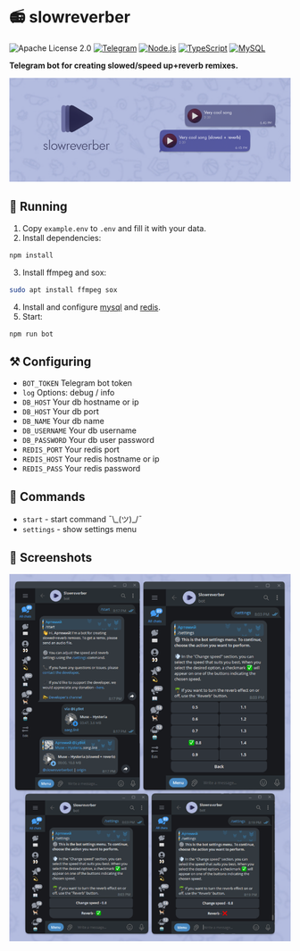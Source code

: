 # 📻 slowreverber
![Apache License 2.0](https://img.shields.io/badge/License-Apache%202.0-FFC0CB?style=for-the-badge&logo=apache&logoColor=white)
[![Telegram](https://img.shields.io/badge/Telegram-2CA5E0?style=for-the-badge&logo=telegram&logoColor=white)](https://telegram.org/) 
[![Node.js](https://img.shields.io/badge/Node.js-339933?style=for-the-badge&logo=nodedotjs&logoColor=white)](https://nodejs.org/)
[![TypeScript](https://img.shields.io/badge/TypeScript-007ACC?style=for-the-badge&logo=typescript&logoColor=white)](https://www.typescriptlang.org/)
[![MySQL](https://img.shields.io/badge/MySQL-005C84?style=for-the-badge&logo=mysql&logoColor=white)](https://www.mysql.com/)

**Telegram bot for creating slowed/speed up+reverb remixes.**

![](public/banner.png)

## 🚀 Running
1. Copy `example.env` to `.env` and fill it with your data.
2. Install dependencies:
```bash
npm install
```
3. Install ffmpeg and sox:
```bash
sudo apt install ffmpeg sox
```
4. Install and configure [mysql](https://dev.mysql.com/doc/mysql-installation-excerpt/5.7/en/) and [redis](https://redis.io/docs/install/install-redis/).
3. Start:
```bash
npm run bot
```

## ⚒ Configuring
- `BOT_TOKEN` Telegram bot token
- `log` Options: debug / info
- `DB_HOST` Your db hostname or ip
- `DB_HOST` Your db port
- `DB_NAME` Your db name
- `DB_USERNAME` Your db username
- `DB_PASSWORD` Your db user password
- `REDIS_PORT` Your redis port
- `REDIS_HOST` Your redis hostname or ip
- `REDIS_PASS` Your redis password

## 📄 Commands
- `start` - start command ¯\\\_(ツ)\_\/¯
- `settings` - show settings menu

## 📸 Screenshots
![](public/screenshots.png)